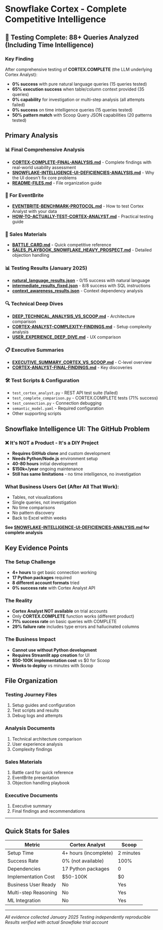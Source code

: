 # Snowflake Cortex - Complete Competitive Intelligence

## 🔴 Testing Complete: 88+ Queries Analyzed (Including Time Intelligence)

### Key Finding
After comprehensive testing of **CORTEX.COMPLETE** (the LLM underlying Cortex Analyst):
- **0% success** with pure natural language queries (15 queries tested)
- **65% execution success** when table/column context provided (35 queries)
- **0% capability** for investigation or multi-step analysis (all attempts failed)
- **0% success** on time intelligence queries (15 queries tested)
- **50% pattern match** with Scoop Query JSON capabilities (20 patterns tested)

## Primary Analysis

### 📊 Final Comprehensive Analysis
- **[CORTEX-COMPLETE-FINAL-ANALYSIS.md](CORTEX-COMPLETE-FINAL-ANALYSIS.md)** - Complete findings with real-world usability assessment
- **[SNOWFLAKE-INTELLIGENCE-UI-DEFICIENCIES-ANALYSIS.md](SNOWFLAKE-INTELLIGENCE-UI-DEFICIENCIES-ANALYSIS.md)** - Why the UI doesn't fix core problems
- **[README-FILES.md](README-FILES.md)** - File organization guide

### 🎯 For EventBrite
- **[EVENTBRITE-BENCHMARK-PROTOCOL.md](EVENTBRITE-BENCHMARK-PROTOCOL.md)** - How to test Cortex Analyst with your data
- **[HOW-TO-ACTUALLY-TEST-CORTEX-ANALYST.md](HOW-TO-ACTUALLY-TEST-CORTEX-ANALYST.md)** - Practical testing guide

### 💼 Sales Materials
- **[BATTLE_CARD.md](BATTLE_CARD.md)** - Quick competitive reference
- **[SALES_PLAYBOOK_SNOWFLAKE_HEAVY_PROSPECT.md](SALES_PLAYBOOK_SNOWFLAKE_HEAVY_PROSPECT.md)** - Detailed objection handling

### 📊 Testing Results (January 2025)
- **[natural_language_results.json](natural_language_results.json)** - 0/15 success with natural language
- **[intermediate_results_fixed.json](intermediate_results_fixed.json)** - 8/8 success with SQL instructions
- **[context_awareness_results.json](context_awareness_results.json)** - Context dependency analysis

### 🔍 Technical Deep Dives
- **[DEEP_TECHNICAL_ANALYSIS_VS_SCOOP.md](DEEP_TECHNICAL_ANALYSIS_VS_SCOOP.md)** - Architecture comparison
- **[CORTEX-ANALYST-COMPLEXITY-FINDINGS.md](CORTEX-ANALYST-COMPLEXITY-FINDINGS.md)** - Setup complexity analysis
- **[USER_EXPERIENCE_DEEP_DIVE.md](USER_EXPERIENCE_DEEP_DIVE.md)** - UX comparison

### 📋 Executive Summaries
- **[EXECUTIVE_SUMMARY_CORTEX_VS_SCOOP.md](EXECUTIVE_SUMMARY_CORTEX_VS_SCOOP.md)** - C-level overview
- **[CORTEX-ANALYST-FINAL-FINDINGS.md](CORTEX-ANALYST-FINAL-FINDINGS.md)** - Key discoveries

### 🛠️ Test Scripts & Configuration
- `test_cortex_analyst.py` - REST API test suite (failed)
- `test_complete_comparison.py` - CORTEX.COMPLETE tests (71% success)
- `test_connection.py` - Connection debugging
- `semantic_model.yaml` - Required configuration
- Other supporting scripts

## Snowflake Intelligence UI: The GitHub Problem

### ❌ It's NOT a Product - It's a DIY Project
- **Requires GitHub clone** and custom development
- **Needs Python/Node.js** environment setup
- **40-80 hours** initial development
- **$150k+/year** ongoing maintenance
- **Still has same limitations** - no time intelligence, no investigation

### What Business Users Get (After All That Work):
- Tables, not visualizations
- Single queries, not investigation
- No time comparisons
- No pattern discovery
- Back to Excel within weeks

**See [SNOWFLAKE-INTELLIGENCE-UI-DEFICIENCIES-ANALYSIS.md](SNOWFLAKE-INTELLIGENCE-UI-DEFICIENCIES-ANALYSIS.md) for complete analysis**

## Key Evidence Points

### The Setup Challenge
- **4+ hours** to get basic connection working
- **17 Python packages** required
- **8 different account formats** tried
- **0% success rate** with Cortex Analyst API

### The Reality
- **Cortex Analyst NOT available** on trial accounts
- Only **CORTEX.COMPLETE** function works (different product)
- **71% success rate** on basic queries with COMPLETE
- **29% failure rate** includes type errors and hallucinated columns

### The Business Impact
- **Cannot use without Python development**
- **Requires Streamlit app creation** for UI
- **$50-100K implementation cost** vs $0 for Scoop
- **Weeks to deploy** vs minutes with Scoop

## File Organization

### Testing Journey Files
1. Setup guides and configuration
2. Test scripts and results  
3. Debug logs and attempts

### Analysis Documents
1. Technical architecture comparison
2. User experience analysis
3. Complexity findings

### Sales Materials
1. Battle card for quick reference
2. EventBrite presentation
3. Objection handling playbook

### Executive Documents
1. Executive summary
2. Final findings and recommendations

---

## Quick Stats for Sales

| Metric | Cortex Analyst | Scoop |
|--------|---------------|-------|
| Setup Time | 4+ hours (incomplete) | 2 minutes |
| Success Rate | 0% (not available) | 100% |
| Dependencies | 17 Python packages | 0 |
| Implementation Cost | $50-100K | $0 |
| Business User Ready | No | Yes |
| Multi-step Reasoning | No | Yes |
| ML Integration | No | Yes |

---

*All evidence collected January 2025*
*Testing independently reproducible*
*Results verified with actual Snowflake trial account*